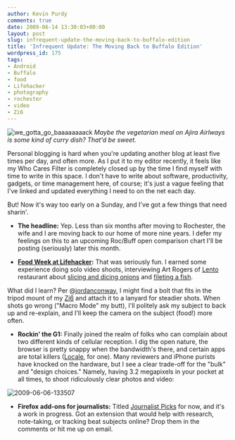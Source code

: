 ```yaml
---
author: Kevin Purdy
comments: true
date: 2009-06-14 13:30:03+00:00
layout: post
slug: infrequent-update-the-moving-back-to-buffalo-edition
title: 'Infrequent Update: The Moving Back to Buffalo Edition'
wordpress_id: 175
tags:
- Android
- Buffalo
- food
- Lifehacker
- photography
- rochester
- video
- Zi6
---
```


![we_gotta_go_baaaaaaaack](http://thepurdman.com/wp-content/uploads/2009/06/we_gotta_go_baaaaaaaack.jpg)
_Maybe the vegetarian meal on Ajira Airlways is some kind of curry dish? That'd be sweet._

Personal blogging is hard when you're updating another blog at least five times per day, and often more. As I put it to my editor recently, it feels like my Who Cares Filter is completely closed up by the time I find myself with time to write in this space. I don't have to write about software, productivity, gadgets, or time management here, of course; it's just a vague feeling that I've linked and updated everything I need to on the net each day.

But! Now it's way too early on a Sunday, and I've got a few things that need sharin'.



  * **The headline:** Yep. Less than six months after moving to Rochester, the wife and I are moving back to our home of more nine years. I defer my feelings on this to an upcoming Roc/Buff open comparison chart I'll be posting (seriously) later this month.


  * **[Food Week at Lifehacker](http://lifehacker.com/tag/food-week/):** That was seriously fun. I earned some experience doing solo video shoots, interviewing Art Rogers of [Lento](http://lentorestaurant.com) restaurant about [slicing and dicing onions](http://lifehacker.com/5284827/how-to-slice-and-dice-an-onion-like-a-pro) and [fileting a fish](http://lifehacker.com/5287266/how-to-filet-a-fish-like-a-pro).  
  
What did I learn? Per @[jordanconway](http://twitter.com/jordanconway), I might find a bolt that fits in the tripod mount of my [Zi6](http://www.kodak.com/eknec/PageQuerier.jhtml?pq-path=13063) and attach it to a lanyard for steadier shots. When shots go wrong ("Macro Mode" my butt), I'll politely ask my subject to back up and re-explain, and I'll keep the camera on the subject (food!) more often.


  * **Rockin' the G1:** Finally joined the realm of folks who can complain about two different kinds of cellular reception. I dig the open nature, the browser is pretty snappy when the bandwidth's there, and certain apps are total killers ([Locale](http://www.twofortyfouram.com/), for one). Many reviewers and iPhone purists have knocked on the hardware, but I see a clear trade-off for the "bulk" and "design choices." Namely, having 3.2 megapixels in your pocket at all times, to shoot ridiculously clear photos and video:  
  
![2009-06-06-133507](http://thepurdman.com/wp-content/uploads/2009/06/2009-06-06-133507.jpg)


  * **Firefox add-ons for journalists:** Titled [Journalist Picks](https://addons.mozilla.org/en-US/firefox/collection/journalist) for now, and it's a work in progress. Got an extension that would help with research, note-taking, or tracking beat subjects online? Drop them in the comments or hit me up on email.
